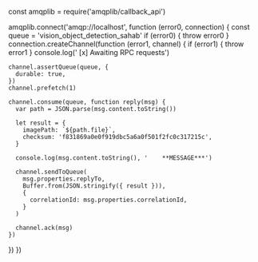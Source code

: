 const amqplib = require('amqplib/callback_api')

amqplib.connect('amqp://localhost', function (error0, connection) {
  const queue = 'vision_object_detection_sahab'
  if (error0) {
    throw error0
  }
  connection.createChannel(function (error1, channel) {
    if (error1) {
      throw error1
    }
    console.log(' [x] Awaiting RPC requests')

    channel.assertQueue(queue, {
      durable: true,
    })
    channel.prefetch(1)

    channel.consume(queue, function reply(msg) {
      var path = JSON.parse(msg.content.toString())

      let result = {
        imagePath: `${path.file}`,
        checksum: 'f831869a0e0f919dbc5a6a0f501f2fc0c317215c',
      }

      console.log(msg.content.toString(), '    **MESSAGE***')

      channel.sendToQueue(
        msg.properties.replyTo,
        Buffer.from(JSON.stringify({ result })),
        {
          correlationId: msg.properties.correlationId,
        }
      )

      channel.ack(msg)
    })
  })
})

